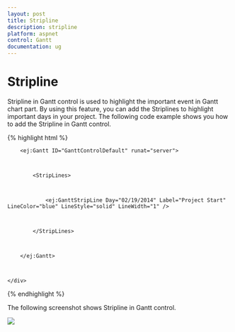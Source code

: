 ```yaml
---
layout: post
title: Stripline
description: stripline
platform: aspnet
control: Gantt
documentation: ug
---
```


# Stripline

Stripline in Gantt control is used to highlight the important event in Gantt chart part. By using this feature, you can add the Striplines to highlight important days in your project. The following code example shows you how to add the Stripline in Gantt control.







{% highlight html %}



<div style="width:100%;height:100%;overflow:visible;">                  



        <ej:Gantt ID="GanttControlDefault" runat="server">



            <StripLines>



                <ej:GanttStripLine Day="02/19/2014" Label="Project Start"  LineColor="blue" LineStyle="solid" LineWidth="1" />



            </StripLines>



        </ej:Gantt>        



    </div>   





{% endhighlight %}



The following screenshot shows Stripline in Gantt control.



![](Stripline_images/Stripline_img1.png) 



